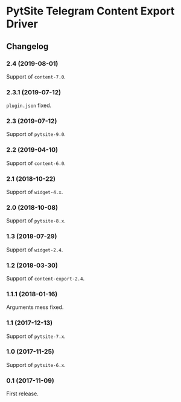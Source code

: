 # PytSite Telegram Content Export Driver


## Changelog


### 2.4 (2019-08-01)

Support of `content-7.0`.


### 2.3.1 (2019-07-12)

`plugin.json` fixed.


### 2.3 (2019-07-12)

Support of `pytsite-9.0`.


### 2.2 (2019-04-10)

Support of `content-6.0`.


### 2.1 (2018-10-22)

Support of `widget-4.x`.


### 2.0 (2018-10-08)

Support of `pytsite-8.x`.


### 1.3 (2018-07-29)

Support of `widget-2.4`.


### 1.2 (2018-03-30)

Support of `content-export-2.4`.


### 1.1.1 (2018-01-16)

Arguments mess fixed.


### 1.1 (2017-12-13)

Support of `pytsite-7.x`.


### 1.0 (2017-11-25)

Support of `pytsite-6.x`.


### 0.1 (2017-11-09)

First release.

